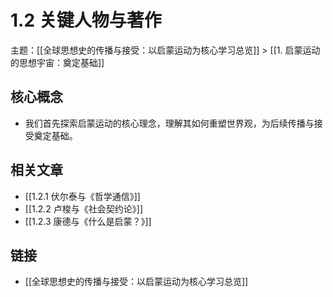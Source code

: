 # 1.2 关键人物与著作

主题：[[全球思想史的传播与接受：以启蒙运动为核心学习总览]] > [[1. 启蒙运动的思想宇宙：奠定基础]]

## 核心概念

- 我们首先探索启蒙运动的核心理念，理解其如何重塑世界观，为后续传播与接受奠定基础。

## 相关文章

- [[1.2.1 伏尔泰与《哲学通信》]]
- [[1.2.2 卢梭与《社会契约论》]]
- [[1.2.3 康德与《什么是启蒙？》]]

## 链接

- [[全球思想史的传播与接受：以启蒙运动为核心学习总览]]
